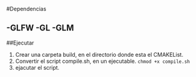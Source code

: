 #Dependencias

-GLFW
-GL
-GLM
--
 ##Ejecutar
 1. Crear una carpeta build, en el directorio donde esta el CMAKEList.
 2. Convertir el script compile.sh, en un ejecutable.
`chmod +x compile.sh`
3. ejacutar el script.
